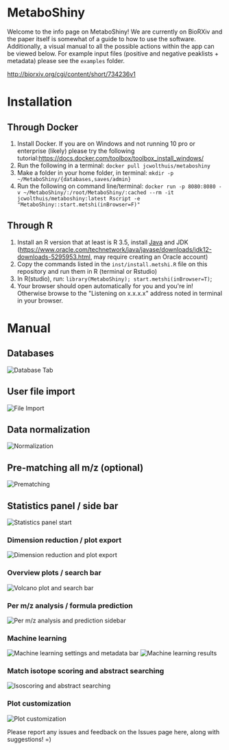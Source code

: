 # MetaboShiny
Welcome to the info page on MetaboShiny! We are currently on BioRXiv and the paper itself is somewhat of a guide to how to use the software. Additionally, a visual manual to all the possible actions within the app can be viewed below.
For example input files (positive and negative peaklists + metadata) please see the `examples` folder.

http://biorxiv.org/cgi/content/short/734236v1

# Installation
## Through Docker
1. Install Docker. If you are on Windows and not running 10 pro or enterprise (likely) please try the following tutorial:https://docs.docker.com/toolbox/toolbox_install_windows/
2. Run the following in a terminal: `docker pull jcwolthuis/metaboshiny`
3. Make a folder in your home folder, in terminal: `mkdir -p ~/MetaboShiny/{databases,saves/admin}`
3. Run the following on command line/terminal: `docker run -p 8080:8080 -v ~/MetaboShiny/:/root/MetaboShiny/:cached --rm -it jcwolthuis/metaboshiny:latest Rscript -e "MetaboShiny::start.metshi(inBrowser=F)"`

## Through R
1. Install an R version that at least is R 3.5, install [Java](https://www.java.com/en/download/) and JDK (https://www.oracle.com/technetwork/java/javase/downloads/jdk12-downloads-5295953.html, may require creating an Oracle account)
2. Copy the commands listed in the `inst/install.metshi.R` file on this repository and run them in R (terminal or Rstudio)
3. In R(studio), run: `library(MetaboShiny); start.metshi(inBrowser=T)`;
4. Your browser should open automatically for you and you're in! Otherwise browse to the "Listening on x.x.x.x" address noted in terminal in your browser.

# Manual

## Databases
![Database Tab](inst/www/database_panel_a.png?raw=true "Database tab")
## User file import
![File Import](inst/www/file_import.png?raw=true "File import")
## Data normalization
![Normalization](inst/www/normalization.png?raw=true "Normalization")
## Pre-matching all m/z (optional)
![Prematching](inst/www/prematching.png?raw=true "Prematching")
## Statistics panel / side bar
![Statistics panel start](inst/www/stats.png?raw=true "Statistics Panel Start")
### Dimension reduction / plot export
![Dimension reduction and plot export](inst/www/dimred_export.png?raw=true "Dimension reduction and plot export")
### Overview plots / search bar
![Volcano plot and search bar](inst/www/stats2.png?raw=true "Volcano plot and search bar")
### Per m/z analysis / formula prediction
![Per m/z analysis and prediction sidebar](inst/www/permz_predict.png?raw=true "Per m/z analysis and prediction sidebar")
### Machine learning
![Machine learning settings and metadata bar](inst/www/ml1.png?raw=true "Machine learning settings and metadata bar")
![Machine learning results](inst/www/ml2.png?raw=true "Machine learning results")
### Match isotope scoring and abstract searching
![Isoscoring and abstract searching](inst/www/isoscore_wordcloud.png?raw=true "Isoscoring and abstract searching")
### Plot customization
![Plot customization](inst/www/colorbar.png?raw=true "Plot customization")



Please report any issues and feedback on the Issues page here, along with suggestions! =)
